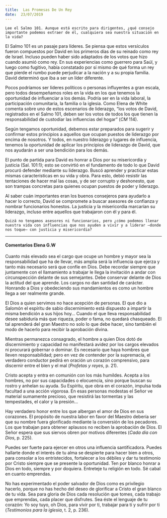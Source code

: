 ```yaml
---
title:  Las Promesas De Un Rey
date:  23/07/2019
---
```


`Lee el Salmo 101. Aunque está escrito para dirigentes, ¿qué consejo importante podemos extraer de él, cualquiera sea nuestra situación en la vida?`

El Salmo 101 es un pasaje para líderes. Se piensa que estos versículos fueron compuestos por David en los primeros días de su reinado como rey de Israel. Incluso pueden haber sido adaptados de los votos que hizo cuando asumió como rey. En sus experiencias como guerrero para Saúl, y luego como fugitivo, había constatado por sí mismo de qué forma un rey que pierde el rumbo puede perjudicar a la nación y a su propia familia. David determinó que iba a ser un líder diferente.

Pocos podríamos ser líderes políticos o personas influyentes a gran escala, pero todos desempeñamos roles en la vida en los que tenemos la oportunidad de influenciar a los demás. Podría ser en la vida laboral, la participación comunitaria, la familia o la iglesia. Como Elena de White comenta sobre uno de estos escenarios de liderazgo, “los votos de David, registrados en el Salmo 101, deben ser los votos de todos los que tienen la responsabilidad de custodiar las influencias del hogar” (_CM_ 114).

Según tengamos oportunidad, debemos estar preparados para sugerir y confirmar estos principios a aquellos que ocupan puestos de liderazgo por encima de nosotros. Y todos, en nuestro liderazgo y lugares de influencia, tenemos la oportunidad de aplicar los principios de liderazgo de David, que nos ayudarán a ser una bendición para los demás.

El punto de partida para David es honrar a Dios por su misericordia y justicia (Sal. 101:1); esto se convirtió en el fundamento de todo lo que David procuró defender mediante su liderazgo. Buscó aprender y practicar estas mismas características en su vida y obra. Para esto, debió resistir las tentaciones de hacer mal las cosas, y de ser corrupto y deshonesto, que son trampas concretas para quienes ocupan puestos de poder y liderazgo.

Al saber cuán importantes eran los buenos consejeros para ayudarlo a hacer lo correcto, David se compromete a buscar asesores de confianza y nombrar funcionarios honestos. La justicia y la misericordia marcarían su liderazgo, incluso entre aquellos que trabajaron con él y para él.

`Quizá no tengamos asesores ni funcionarios, pero ¿cómo podemos llenar nuestra vida con influencias que nos ayuden a vivir y a liderar –donde nos toque– con justicia y misericordia?`

---

#### Comentarios Elena G.W

Cuanto más elevado sea el cargo que ocupe un hombre y mayor sea la responsabilidad que ha de llevar, más amplia será la influencia que ejerza y tanto más necesario será que confíe en Dios. Debe recordar siempre que juntamente con el llamamiento a trabajar le llega la invitación a andar con circunspección delante de sus semejantes. Debe conservar delante de Dios la actitud del que aprende. Los cargos no dan santidad de carácter. Honrando a Dios y obedeciendo sus mandamientos es como un hombre llega a ser realmente grande.

El Dios a quien servimos no hace acepción de personas. El que dio a Salomón el espíritu de sabio discernimiento está dispuesto a impartir la misma bendición a sus hijos hoy… Cuando el que lleva responsabilidad desee sabiduría más que riqueza, poder o fama, no quedará chasqueado. El tal aprenderá del gran Maestro no solo lo que debe hacer, sino también el modo de hacerlo para recibir la aprobación divina.

Mientras permanezca consagrado, el hombre a quien Dios dotó de discernimiento y capacidad no manifestará avidez por los cargos elevados ni procurará gobernar o dominar. Es necesario que haya hombres que lleven responsabilidad; pero en vez de contender por la supremacía, el verdadero conductor pedirá en oración un corazón comprensivo, para discernir entre el bien y el mal (_Profetas y reyes_, p. 21).

Cristo acepta y entra en comunión con los más humildes. Acepta a los hombres, no por sus capacidades o elocuencia, sino porque buscan su rostro y anhelan su ayuda. Su Espíritu, que obra en el corazón, impulsa toda facultad a una acción vigorosa. En esas personas modestas el Señor ve material sumamente precioso, que resistirá las tormentas y las tempestades, el calor y la presión…

Hay verdadero honor entre los que albergan el amor de Dios en sus corazones. El propósito de nuestra labor en favor del Maestro debería ser que su nombre fuera glorificado mediante la conversión de los pecadores. Los que trabajan para obtener aplausos no reciben la aprobación de Dios. El Señor espera que sus siervos obren por motivos diferentes (_Cada día con Dios_, p. 225).

Puedes ser fuerte para ejercer en otros una influencia santificadora. Puedes hallarte donde el interés de tu alma se despierte para hacer bien a otros, para consolar a los entristecidos, fortalecer a los débiles y dar tu testimonio por Cristo siempre que se presente la oportunidad. Ten por blanco honrar a Dios en todo, siempre y por doquiera. Entreteje tu religión en todo. Sé cabal en cuanto emprendas.

No has experimentado el poder salvador de Dios como es privilegio hacerlo, porque no has hecho del deseo de glorificar a Cristo el gran blanco de tu vida. Sea para gloria de Dios cada resolución que tomes, cada trabajo que emprendas, cada placer que disfrutes. Sea éste el lenguaje de tu corazón: Yo soy tuyo, oh Dios, para vivir por ti, trabajar para ti y sufrir por ti (_Testimonios para la iglesia_, t. 2, p. 236).